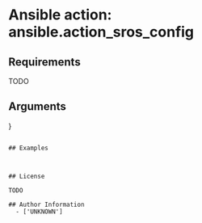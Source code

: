 # Ansible action: ansible.action_sros_config





## Requirements

TODO

## Arguments

}
```

## Examples



## License

TODO

## Author Information
  - ['UNKNOWN']
